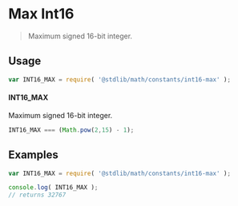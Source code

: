 Max Int16
===

> Maximum signed 16-bit integer.

<!-- <usage> -->
## Usage

``` javascript
var INT16_MAX = require( '@stdlib/math/constants/int16-max' );
```

#### INT16_MAX

Maximum signed 16-bit integer.

``` javascript
INT16_MAX === (Math.pow(2,15) - 1);
```

<!-- </usage> -->

<!-- <examples> -->
## Examples

``` javascript
var INT16_MAX = require( '@stdlib/math/constants/int16-max' );

console.log( INT16_MAX );
// returns 32767
```

<!-- </examples> -->

<!-- <links> -->
<!-- </links> -->

